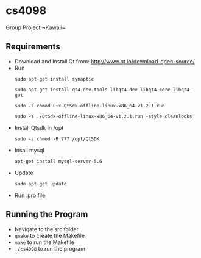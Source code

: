 # cs4098
Group Project ~Kawaii~

## Requirements
* Download and Install Qt from: http://www.qt.io/download-open-source/
* Run
  ```
  sudo apt-get install synaptic
  
  sudo apt-get install qt4-dev-tools libqt4-dev libqt4-core libqt4-gui
  
  sudo -s chmod u+x QtSdk-offline-linux-x86_64-v1.2.1.run
  
  sudo -s ./QtSdk-offline-linux-x86_64-v1.2.1.run -style cleanlooks
  
  ```
* Install Qtsdk in /opt
  ```
  sudo -s chmod -R 777 /opt/QtSDK 
  ```
* Insall mysql
  ```
  apt-get install mysql-server-5.6
  ```
* Update
  ```
  sudo apt-get update
  ```
* Run .pro file

## Running the Program
* Navigate to the src folder
* ```qmake``` to create the Makefile
* ```make``` to run the Makefile
* ```./cs4098``` to run the program
